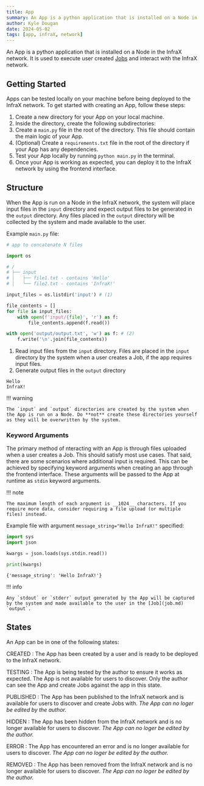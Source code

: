 ```yaml
---
title: App
summary: An App is a python application that is installed on a Node in the InfraX network. It is used to execute user created Jobs and interact with the InfraX network.
author: Kyle Dougan
date: 2024-05-02
tags: [app, infraX, network]
---
```


An App is a python application that is installed on a Node in the InfraX network. It is used to execute user created [Jobs](job.md) and interact with the InfraX network.

## Getting Started

Apps can be tested locally on your machine before being deployed to the InfraX network. To get started with creating an App, follow these steps:

1. Create a new directory for your App on your local machine.
2. Inside the directory, create the following subdirectories:
3. Create a `main.py` file in the root of the directory. This file should contain the main logic of your App.
4. (Optional) Create a `requirements.txt` file in the root of the directory if your App has any dependencies.
5. Test your App locally by running `python main.py` in the terminal.
6. Once your App is working as expected, you can deploy it to the InfraX network by using the frontend interface.

## Structure

When the App is run on a Node in the InfraX network, the system will place input files in the `input` directory and expect output files to be generated in the `output` directory. Any files placed in the `output` directory will be collected by the system and made available to the user.

Example `main.py` file:

```python title="main.py" linenums="1"
# app to concatenate N files

import os

# /
# ├── input
# │   ├── file1.txt - contains 'Hello'
# │   └── file2.txt - contains 'InfraX!'

input_files = os.listdir('input') # (1)

file_contents = []
for file in input_files:
    with open(f'input/{file}', 'r') as f:
        file_contents.append(f.read())

with open('output/output.txt', 'w') as f: # (2)
    f.write('\n'.join(file_contents))
```

1. Read input files from the `input` directory. Files are placed in the `input` directory by the system when a user creates a Job, if the app requires input files.
2. Generate output files in the `output` directory

```plaintext title="output.txt"
Hello
InfraX!
```

!!! warning

    The `input` and `output` directories are created by the system when the App is run on a Node. Do **not** create these directories yourself as they will be overwritten by the system.

### Keyword Arguments

The primary method of nteracting with an App is through files uploaded when a user creates a Job. This should satisfy most use cases. That said, there are some scenarios where additional input is required. This can be achieved by specifying keyword arguments when creating an app through the frontend interface. These arguments will be passed to the App at runtime as `stdin` keyword arguments.

!!! note

    The maximum length of each argument is __1024__ characters. If you require more data, consider requiring a file upload (or multiple files) instead.

Example file with argument `message_string="Hello InfraX!"` specified:

```python title="main.py" linenums="1"
import sys
import json

kwargs = json.loads(sys.stdin.read())

print(kwargs)
```

```plaintext title="output"
{'message_string': 'Hello InfraX!'}
```

!!! info

    Any `stdout` or `stderr` output generated by the App will be captured by the system and made available to the user in the [Job](job.md) `output`.

## States

An App can be in one of the following states:

CREATED
: The App has been created by a user and is ready to be deployed to the InfraX network.

TESTING
: The App is being tested by the author to ensure it works as expected. The App is not available for users to discover. Only the author can see the App and create Jobs against the app in this state.

PUBLISHED
: The App has been published to the InfraX network and is available for users to discover and create Jobs with. _The App can no loger be edited by the author._

HIDDEN
: The App has been hidden from the InfraX network and is no longer available for users to discover. _The App can no loger be edited by the author._

ERROR
: The App has encountered an error and is no longer available for users to discover. _The App can no loger be edited by the author._

REMOVED
: The App has been removed from the InfraX network and is no longer available for users to discover. _The App can no loger be edited by the author._
